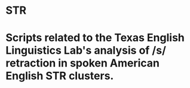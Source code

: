 # STR
# Scripts related to the Texas English Linguistics Lab's analysis of /s/ retraction in spoken American English STR clusters.
